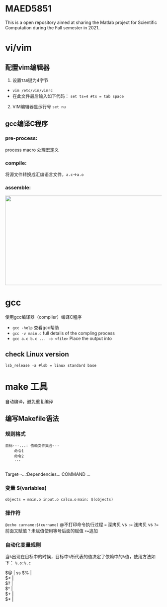 # MAED5851
This is a open repository aimed at sharing the Matlab project for Scientific Computation during the Fall semester in 2021..

# vi/vim
## 配置vim编辑器
1. 设置`TAB`键为4字节

+ `vim /etc/vim/vimrc`
+ 在此文件最后输入如下代码：
`set ts=4 #ts = tab space`


2. VIM编辑器显示行号
`set nu`


## gcc编译C程序
### pre-process:
process macro 处理宏定义
### compile:
 将源文件转换成汇编语言文件，`a.c`->`a.o`
### assemble:
<img src="C:\Users\yongjiec\OneDrive - Intel Corporation\Desktop\GCC_CompilationProcess.png" width="615" height="288" border="0" alt="" />

# gcc
使用gcc编译器（compiler）编译C程序
+ `gcc -help` 查看gcc帮助
+ `gcc -v main.c` full details of the compling process
+ `gcc a.c b.c ... -o <file>` Place the output into <file>

## check Linux version
`lsb_release -a #lsb = linux standard base`

# make 工具
自动编译，避免重复编译

## 编写Makefile语法

### 规则格式
```
目标···...: 依赖文件集合···
	命令1
	命令2
	···
	
```
Target···...:Dependencies...
	COMMAND
	...
	
### 变量 $(variables)
`objects = main.o input.o calcu.o`
`main: $(objects)`

### 操作符
`@echo curname:$(curname)` @不打印命令执行过程
`=` 深拷贝 vs `:=` 浅拷贝 vs `?=` 前面又赋值？未赋值使用等号后面的赋值 `+=`追加

### 自动化变量规则
当`%`出现在目标中的时候，目标中`%`所代表的值决定了依赖中的`%`值，使用方法如下：
`%.o:%.c`

$@ |  ss
$% |  
$< |  
$? |  
$^ |  
$+ |  
$* |  



